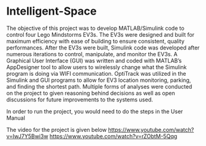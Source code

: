 # Intelligent-Space

The objective of this project was to develop MATLAB/Simulink code to control four Lego Mindstorms EV3s. The EV3s were designed and built for maximum efficiency with ease of building to ensure consistent, quality performances. After the EV3s were built, Simulink code was developed after numerous iterations to control, manipulate, and monitor the EV3s. A Graphical User Interface (GUI) was written and coded with MATLAB’s AppDesigner tool to allow users to wirelessly change what the Simulink program is doing via WIFI communication. OptiTrack was utilized in the Simulink and GUI programs to allow for EV3 location monitoring, parking, and finding the shortest path. Multiple forms of analyses were conducted on the project to given reasoning behind decisions as well as open discussions for future improvements to the systems used.



In order to run the project, you would need to do the steps in the User Manual

The video for the project is given below
https://www.youtube.com/watch?v=IwJ7Y5Bwi3w
https://www.youtube.com/watch?v=rZObtM-5Qqg

